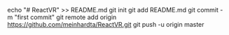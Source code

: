 echo "# ReactVR" >> README.md
git init
git add README.md
git commit -m "first commit"
git remote add origin https://github.com/meinhardta/ReactVR.git
git push -u origin master
